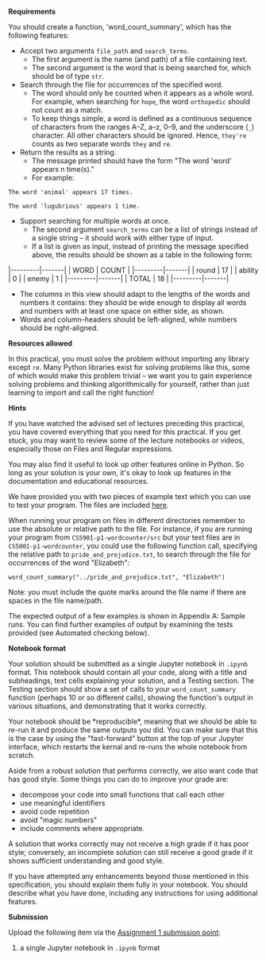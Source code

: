 **Requirements**

You should create a function, 'word\_count\_summary', which has the following features:

- Accept two arguments `file_path` and `search_terms`.
    - The first argument is the name (and path) of a file containing text.
    - The second argument is the word that is being searched for, which should be of type `str`.
- Search through the file for occurrences of the specified word.
    - The word should only be counted when it appears as a whole word. For example, when searching for `hope`, the
      word `orthopedic` should not count as a match.
    - To keep things simple, a word is defined as a continuous sequence of characters from the ranges A–Z, a–z, 0–9, and
      the underscore (`_`) character. All other characters should be ignored. Hence, `they're` counts as two separate
      words `they` and `re`.
- Return the results as a string.
    - The message printed should have the form "The word 'word' appears n time(s)."
    - For example:

``` The word 'animal' appears 17 times. ```

``` The word 'lugubrious' appears 1 time. ```

- Support searching for multiple words at once.
    - The second argument `search_terms` can be a list of strings instead of a single string – it should work with
      either type of input.
    - If a list is given as input, instead of printing the message specified above, the results should be shown as a
      table in the following form:

|---------|-------|
| WORD    | COUNT |
|---------|-------|
| round   |    17 |
| ability |     0 |
| enemy   |     1 |
|---------|-------|
| TOTAL   |    18 |
|---------|-------|

- The columns in this view should adapt to the lengths of the words and numbers it contains: they should be wide enough
  to display all words and numbers with at least one space on either side, as shown.
- Words and column-headers should be left-aligned, while numbers should be right-aligned.

**Resources allowed**

In this practical, you must solve the problem without importing any library except `re`. Many Python libraries exist for
solving problems like this, some of which would make this problem trivial – we want you to gain experience solving
problems and thinking algorithmically for yourself, rather than just learning to import and call the right function!

**Hints**

If you have watched the advised set of lectures preceding this practical, you have covered everything that you need for
this practical. If you get stuck, you may want to review some of the lecture notebooks or videos, especially those on
Files and Regular expressions.

You may also find it useful to look up other features online in Python. So long as your solution is your own, it's okay
to look up features in the documentation and educational resources.

We have provided you with two pieces of example text which you can use to test your program. The files are
included [here](https://pgt-digital.st-andrews.ac.uk/mod/folder/view.php?id=2386).

When running your program on files in different directories remember to use the absolute or relative path to the file.
For instance, if you are running your program from `CS5901-p1-wordcounter/src` but your text files are
in `CS5001-p1-wordcounter`, you could use the following function call, specifying the relative path
to `pride_and_prejudice.txt`, to search through the file for occurrences of the word "Elizabeth":

``` word_count_summary("../pride_and_prejudice.txt", "Elizabeth") ```

Note: you must include the quote marks around the file name if there are spaces in the file name/path.

The expected output of a few examples is shown in Appendix A: Sample runs. You can find further examples of output by
examining the tests provided (see Automated checking below).

**Notebook format**

Your solution should be submitted as a single Jupyter notebook in `.ipynb` format. This notebook should contain all your
code, along with a title and subheadings, text cells explaining your solution, and a Testing section. The Testing
section should show a set of calls to your `word_count_summary` function (perhaps 10 or so different calls), showing the
function's output in various situations, and demonstrating that it works correctly.

Your notebook should be \*reproducible\*, meaning that we should be able to re-run it and produce the same outputs you
did. You can make sure that this is the case by using the "fast-forward" button at the top of your Jupyter interface,
which restarts the kernal and re-runs the whole notebook from scratch.

Aside from a robust solution that performs correctly, we also want code that has good style. Some things you can do to
improve your grade are:

- decompose your code into small functions that call each other
- use meaningful identifiers
- avoid code repetition
- avoid "magic numbers"
- include comments where appropriate.

A solution that works correctly may not receive a high grade if it has poor style; conversely, an incomplete solution
can still receive a good grade if it shows sufficient understanding and good style.

If you have attempted any enhancements beyond those mentioned in this specification, you should explain them fully in
your notebook. You should describe what you have done, including any instructions for using additional features.

**Submission**

Upload the following item via
the [Assignment 1 submission point](https://pgt-digital.st-andrews.ac.uk/mod/assign/view.php?id=2179):

1. a single Jupyter notebook in `.ipynb` format
